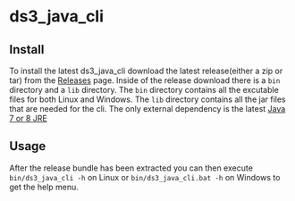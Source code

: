 ds3_java_cli
============

## Install

To install the latest ds3_java_cli download the latest release(either a zip or tar) from the [Releases](../../releases) page.  Inside of the release download there is a `bin` directory and a `lib` directory.  The `bin` directory contains all the excutable files for both Linux and Windows.  The `lib` directory contains all the jar files that are needed for the cli.  The only external dependency is the latest [Java 7 or 8 JRE](http://www.oracle.com/technetwork/java/javase/downloads/index.html)

## Usage

After the release bundle has been extracted you can then execute `bin/ds3_java_cli -h` on Linux or `bin/ds3_java_cli.bat -h` on Windows to get the help menu.
